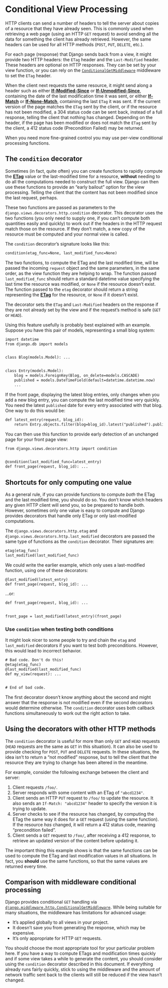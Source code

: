 # Conditional View Processing

HTTP clients can send a number of headers to tell the server about copies of a
resource that they have already seen. This is commonly used when retrieving a
web page (using an HTTP `GET` request) to avoid sending all the data for
something the client has already retrieved. However, the same headers can be
used for all HTTP methods (`POST`, `PUT`, `DELETE`, etc.).

For each page (response) that Django sends back from a view, it might provide
two HTTP headers: the `ETag` header and the `Last-Modified` header. These
headers are optional on HTTP responses. They can be set by your view function,
or you can rely on the [`ConditionalGetMiddleware`](../ref/middleware.md#django.middleware.http.ConditionalGetMiddleware)
middleware to set the `ETag` header.

When the client next requests the same resource, it might send along a header
such as either [**If-Modified-Since**](https://datatracker.ietf.org/doc/html/rfc9110.html#section-13.1.3) or
[**If-Unmodified-Since**](https://datatracker.ietf.org/doc/html/rfc9110.html#section-13.1.4), containing the date of the
last modification time it was sent, or either [**If-Match**](https://datatracker.ietf.org/doc/html/rfc9110.html#section-13.1.1) or [**If-None-Match**](https://datatracker.ietf.org/doc/html/rfc9110.html#section-13.1.2),
containing the last `ETag` it was sent. If the current version of the page
matches the `ETag` sent by the client, or if the resource has not been
modified, a 304 status code can be sent back, instead of a full response,
telling the client that nothing has changed.  Depending on the header, if the
page has been modified or does not match the `ETag` sent by the client, a 412
status code (Precondition Failed) may be returned.

When you need more fine-grained control you may use per-view conditional
processing functions.

<a id="conditional-decorators"></a>

## The `condition` decorator

Sometimes (in fact, quite often) you can create functions to rapidly compute
the [**ETag**](https://datatracker.ietf.org/doc/html/rfc9110.html#section-8.8.3) value or the last-modified time for a
resource, **without** needing to do all the computations needed to construct
the full view. Django can then use these functions to provide an
“early bailout” option for the view processing. Telling the client that the
content has not been modified since the last request, perhaps.

These two functions are passed as parameters to the
`django.views.decorators.http.condition` decorator. This decorator uses
the two functions (you only need to supply one, if you can’t compute both
quantities easily and quickly) to work out if the headers in the HTTP request
match those on the resource. If they don’t match, a new copy of the resource
must be computed and your normal view is called.

The `condition` decorator’s signature looks like this:

```default
condition(etag_func=None, last_modified_func=None)
```

The two functions, to compute the ETag and the last modified time, will be
passed the incoming `request` object and the same parameters, in the same
order, as the view function they are helping to wrap. The function passed
`last_modified_func` should return a standard datetime value specifying the
last time the resource was modified, or `None` if the resource doesn’t
exist. The function passed to the `etag` decorator should return a string
representing the [**ETag**](https://datatracker.ietf.org/doc/html/rfc9110.html#section-8.8.3) for the resource, or `None`
if it doesn’t exist.

The decorator sets the `ETag` and `Last-Modified` headers on the response
if they are not already set by the view and if the request’s method is safe
(`GET` or `HEAD`).

Using this feature usefully is probably best explained with an example.
Suppose you have this pair of models, representing a small blog system:

```default
import datetime
from django.db import models


class Blog(models.Model): ...


class Entry(models.Model):
    blog = models.ForeignKey(Blog, on_delete=models.CASCADE)
    published = models.DateTimeField(default=datetime.datetime.now)
    ...
```

If the front page, displaying the latest blog entries, only changes when you
add a new blog entry, you can compute the last modified time very quickly. You
need the latest `published` date for every entry associated with that blog.
One way to do this would be:

```default
def latest_entry(request, blog_id):
    return Entry.objects.filter(blog=blog_id).latest("published").published
```

You can then use this function to provide early detection of an unchanged page
for your front page view:

```default
from django.views.decorators.http import condition


@condition(last_modified_func=latest_entry)
def front_page(request, blog_id): ...
```

## Shortcuts for only computing one value

As a general rule, if you can provide functions to compute *both* the ETag and
the last modified time, you should do so. You don’t know which headers any
given HTTP client will send you, so be prepared to handle both. However,
sometimes only one value is easy to compute and Django provides decorators
that handle only ETag or only last-modified computations.

The `django.views.decorators.http.etag` and
`django.views.decorators.http.last_modified` decorators are passed the same
type of functions as the `condition` decorator. Their signatures are:

```default
etag(etag_func)
last_modified(last_modified_func)
```

We could write the earlier example, which only uses a last-modified function,
using one of these decorators:

```default
@last_modified(latest_entry)
def front_page(request, blog_id): ...
```

…or:

```default
def front_page(request, blog_id): ...


front_page = last_modified(latest_entry)(front_page)
```

### Use `condition` when testing both conditions

It might look nicer to some people to try and chain the `etag` and
`last_modified` decorators if you want to test both preconditions. However,
this would lead to incorrect behavior.

```default
# Bad code. Don't do this!
@etag(etag_func)
@last_modified(last_modified_func)
def my_view(request): ...


# End of bad code.
```

The first decorator doesn’t know anything about the second and might
answer that the response is not modified even if the second decorators would
determine otherwise. The `condition` decorator uses both callback functions
simultaneously to work out the right action to take.

## Using the decorators with other HTTP methods

The `condition` decorator is useful for more than only `GET` and
`HEAD` requests (`HEAD` requests are the same as `GET` in this
situation). It can also be used to provide checking for `POST`,
`PUT` and `DELETE` requests. In these situations, the idea isn’t to return
a “not modified” response, but to tell the client that the resource they are
trying to change has been altered in the meantime.

For example, consider the following exchange between the client and server:

1. Client requests `/foo/`.
2. Server responds with some content with an ETag of `"abcd1234"`.
3. Client sends an HTTP `PUT` request to `/foo/` to update the
   resource. It also sends an `If-Match: "abcd1234"` header to specify
   the version it is trying to update.
4. Server checks to see if the resource has changed, by computing the ETag
   the same way it does for a `GET` request (using the same function).
   If the resource *has* changed, it will return a 412 status code,
   meaning “precondition failed”.
5. Client sends a `GET` request to `/foo/`, after receiving a 412
   response, to retrieve an updated version of the content before updating
   it.

The important thing this example shows is that the same functions can be used
to compute the ETag and last modification values in all situations. In fact,
you **should** use the same functions, so that the same values are returned
every time.

## Comparison with middleware conditional processing

Django provides conditional `GET` handling via
[`django.middleware.http.ConditionalGetMiddleware`](../ref/middleware.md#django.middleware.http.ConditionalGetMiddleware). While being suitable
for many situations, the middleware has limitations for advanced usage:

* It’s applied globally to all views in your project.
* It doesn’t save you from generating the response, which may be expensive.
* It’s only appropriate for HTTP `GET` requests.

You should choose the most appropriate tool for your particular problem here.
If you have a way to compute ETags and modification times quickly and if some
view takes a while to generate the content, you should consider using the
`condition` decorator described in this document. If everything already runs
fairly quickly, stick to using the middleware and the amount of network
traffic sent back to the clients will still be reduced if the view hasn’t
changed.
